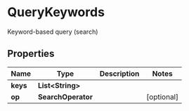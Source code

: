 

# QueryKeywords

Keyword-based query (search)
## Properties

Name | Type | Description | Notes
------------ | ------------- | ------------- | -------------
**keys** | **List&lt;String&gt;** |  | 
**op** | **SearchOperator** |  |  [optional]



